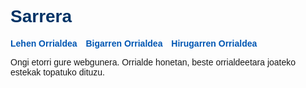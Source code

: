 <!DOCTYPE html>
<html lang="eu">
<head>
    <meta charset="UTF-8">
    <title>Sarrera</title>
    <style>
        body { font-family: Arial, sans-serif; }
        h1 { color: #003366; }
        nav a { margin-right: 10px; font-weight: bold; text-decoration: none; color: #0056b3; }
    </style>
</head>
<body>
    <h1>Sarrera</h1>
    <nav>
        <a href="lehena.html">Lehen Orrialdea</a>
        <a href="bigarrena.html">Bigarren Orrialdea</a>
        <a href="hirugarrena.html">Hirugarren Orrialdea</a>
    </nav>
    <p>Ongi etorri gure webgunera. Orrialde honetan, beste orrialdeetara joateko estekak topatuko dituzu.</p>
</body>
</html>
